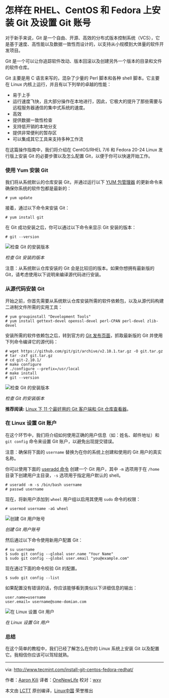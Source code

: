 怎样在 RHEL、CentOS 和 Fedora 上安装 Git 及设置 Git 账号
=========

对于新手来说，Git 是一个自由、开源、高效的分布式版本控制系统（VCS），它是基于速度、高性能以及数据一致性而设计的，以支持从小规模到大体量的软件开发项目。

Git 是一个可以让你追踪软件改动、版本回滚以及创建另外一个版本的目录和文件的软件仓库。

Git 主要是用 C 语言来写的，混杂了少量的 Perl 脚本和各种 shell 脚本。它主要在 Linux 内核上运行，并且有以下列举的卓越的性能：

- 易于上手
- 运行速度飞快，且大部分操作在本地进行，因此，它极大的提升了那些需要与远程服务器通信的集中式系统的速度。
- 高效
- 提供数据一致性检查
- 支持低开销的本地分支
- 提供非常便利的暂存区
- 可以集成其它工具来支持多种工作流

在这篇操作指南中，我们将介绍在 CentOS/RHEL 7/6 和 Fedora 20-24 Linux 发行版上安装 Git 的必要步骤以及怎么配置 Git，以便于你可以快速开始工作。

### 使用 Yum 安装 Git

我们将从系统默认的仓库安装 Git，并通过运行以下 [YUM 包管理器][8] 的更新命令来确保你系统的软件包都是最新的：

```
# yum update
```

接着，通过以下命令来安装 Git：

```
# yum install git
```

在 Git 成功安装之后，你可以通过以下命令来显示 Git 安装的版本：

```
# git --version
```

![检查 Git 的安装版本](http://www.tecmint.com/wp-content/uploads/2016/10/Check-Git-Version.png)

*检查 Git 安装的版本*

注意：从系统默认仓库安装的 Git 会是比较旧的版本。如果你想拥有最新版的 Git，请考虑使用以下说明来编译源代码进行安装。

### 从源代码安装 Git

开始之前，你首先需要从系统默认仓库安装所需的软件依赖包，以及从源代码构建二进制文件所需的实用工具：

```
# yum groupinstall "Development Tools"
# yum install gettext-devel openssl-devel perl-CPAN perl-devel zlib-devel
```

安装所需的软件依赖包之后，转到官方的 [Git 发布页面][6]，抓取最新版的 Git 并使用下列命令编译它的源代码：

```
# wget https://github.com/git/git/archive/v2.10.1.tar.gz -O git.tar.gz
# tar -zxf git.tar.gz
# cd git-2.10.1/
# make configure
# ./configure --prefix=/usr/local
# make install
# git --version
```

![检查 Git 的安装版本](http://www.tecmint.com/wp-content/uploads/2016/10/Check-Git-Source-Version.png)

*检查 Git 的安装版本*

**推荐阅读:** [Linux 下 11 个最好用的 Git 客户端和 Git 仓库查看器][4]。

### 在 Linux 设置 Git 账户

在这个环节中，我们将介绍如何使用正确的用户信息（如：姓名、邮件地址）和 `git config` 命令来设置 Git 账户，以避免出现提交错误。

注意：确保将下面的 `username` 替换为在你的系统上创建和使用的 Git 用户的真实名称。

你可以使用下面的 [useradd 命令][3] 创建一个 Git 用户，其中 `-m` 选项用于在 `/home` 目录下创建用户主目录，`-s` 选项用于指定用户默认的 shell。

```
# useradd -m -s /bin/bash username
# passwd username
```

现在，将新用户添加到 `wheel` 用户组以启用其使用 `sudo` 命令的权限：

```
# usermod username -aG wheel
```

![创建 Git 用户账号](http://www.tecmint.com/wp-content/uploads/2016/10/Create-Git-User-Account.png)

*创建 Git 用户账号*

然后通过以下命令使用新用户配置 Git：

```
# su username
$ sudo git config --global user.name "Your Name"
$ sudo git config --global user.email "you@example.com"
```

现在通过下面的命令校验 Git 的配置。

```
$ sudo git config --list
```

如果配置没有错误的话，你应该能够看到类似以下详细信息的输出：

```
user.name=username
user.email= username@some-domian.com
```

![在 Linux 设置 Git 用户](http://www.tecmint.com/wp-content/uploads/2016/10/Setup-Git-Account.png)

*在 Linux 设置 Git 用户*

### 总结

在这个简单的教程中，我们已经了解怎么在你的 Linux 系统上安装 Git 以及配置它。我相信你应该可以驾轻就熟。

--------------------------------------------------------------------------------

via: http://www.tecmint.com/install-git-centos-fedora-redhat/

作者：[Aaron Kili][a]
译者：[OneNewLife](https://github.com/OneNewLife)
校对：[wxy](https://github.com/wxy)

本文由 [LCTT](https://github.com/LCTT/TranslateProject) 原创编译，[Linux中国](https://linux.cn/) 荣誉推出

[a]:http://www.tecmint.com/author/aaronkili/
[1]:http://www.tecmint.com/wp-content/uploads/2016/10/Setup-Git-Account.png
[2]:http://www.tecmint.com/wp-content/uploads/2016/10/Create-Git-User-Account.png
[3]:http://www.tecmint.com/add-users-in-linux/
[4]:http://www.tecmint.com/best-gui-git-clients-git-repository-viewers-for-linux/
[5]:http://www.tecmint.com/wp-content/uploads/2016/10/Check-Git-Source-Version.png
[6]:https://github.com/git/git/releases
[7]:http://www.tecmint.com/wp-content/uploads/2016/10/Check-Git-Version.png
[8]:https://linux.cn/article-2272-1.html
